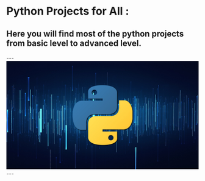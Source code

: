 
# Python Projects for All :

<h2>Here you will find most of the python projects from basic level to advanced level.</h2>
---
<img src="Assets/python.png" width='2500'>
---


